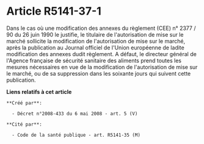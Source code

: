 # Article R5141-37-1

Dans le cas où une modification des annexes du règlement (CEE) n° 2377 / 90 du 26 juin 1990 le justifie, le titulaire de
l'autorisation de mise sur le marché sollicite la modification de l'autorisation de mise sur le marché, après la publication
au Journal officiel de l'Union européenne de ladite modification des annexes dudit règlement. A défaut, le directeur général
de l'Agence française de sécurité sanitaire des aliments prend toutes les mesures nécessaires en vue de la modification de
l'autorisation de mise sur le marché, ou de sa suppression dans les soixante jours qui suivent cette publication.

**Liens relatifs à cet article**

	**Créé par**:

	  - Décret n°2008-433 du 6 mai 2008 - art. 5 (V)

	**Cité par**:

	  - Code de la santé publique - art. R5141-35 (M)
